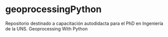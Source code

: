 # geoprocessingPython
Repositorio destinado a capacitación autodidacta para el PhD en Ingeniería de la UNS. Geoprocessing With Python
